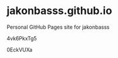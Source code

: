 # jakonbasss.github.io
Personal GitHub Pages site for jakonbasss


















































4vk6PkxTg5

0EckVUXa
